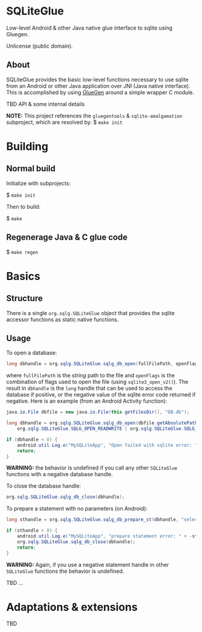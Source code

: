 # SQLiteGlue

Low-level Android &amp; other Java native glue interface to sqlite using Gluegen.

Unlicense (public domain).

## About

SQLiteGlue provides the basic low-level functions necessary to use sqlite from an Android or other
Java application over JNI (Java native interface). This is accomplished by using
[GlueGen](http://jogamp.org/gluegen/www/) around a simple wrapper C module.

TBD API & some internal details

**NOTE:** This project references the `gluegentools` & `sqlite-amalgamation` subproject, which are resolved by: $ `make init`

# Building

## Normal build

Initialize with subprojects:

$ `make init`

Then to build:

$ `make`

## Regenerage Java & C glue code

$ `make regen`

# Basics

## Structure

There is a single `org.sqlg.SQLiteGlue` object that provides the sqlite accessor functions as static native functions.

## Usage

To open a database:

```Java
long dbhandle = org.sqlg.SQLiteGlue.sqlg_db_open(fullFilePath, openFlags);
```
where `fullFilePath` is the _string_ path to the file and `openFlags` is the combination of flags used to open the file (using `sqlite3_open_v2()`). The result in `dbhandle` is the `long` handle that can be used to access the database if positive, or the negative value of the sqlite error code returned if negative. Here is an example (from an Android Activity function):

```Java
java.io.File dbfile = new java.io.File(this.getFilesDir(), "DB.db");

long dbhandle = org.sqlg.SQLiteGlue.sqlg_db_open(dbfile.getAbsolutePath(),
    org.sqlg.SQLiteGlue.SQLG_OPEN_READWRITE | org.sqlg.SQLiteGlue.SQLG_OPEN_CREATE);

if (dbhandle < 0) {
    android.util.Log.e("MySQLiteApp", "Open failed with sqlite error: " + -dbhandle);
    return;
}
```

**WARNING:** the behavior is undefined if you call any other `SQLiteGlue` functions with a negative database handle.

To close the database handle:

```Java
org.sqlg.SQLiteGlue.sqlg_db_close(dbhandle);
```

To prepare a statement with no parameters (on Android):

```Java
long sthandle = org.sqlg.SQLiteGlue.sqlg_db_prepare_st(dbhandle, "select upper('How about some ascii text?') as caps");

if (sthandle < 0) {
    android.util.Log.e("MySQLiteApp", "prepare statement error: " + -sthandle);
    org.sqlg.SQLiteGlue.sqlg_db_close(dbhandle);
    return;
}
```

**WARNING:** Again, if you use a negative statement handle in other `SQLiteGlue` functions the behavior is undefined.

TBD ...


# Adaptations & extensions

TBD

